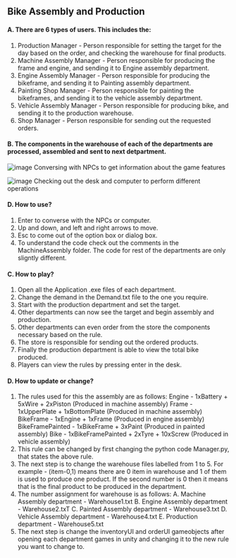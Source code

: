 ## Bike Assembly and Production
#### A. There are 6 types of users. This includes the:
1. Production Manager - Person responsible for setting the target for the day based on the order, and checking the warehouse for final products.
2. Machine Assembly Manager - Person responsible for producing the frame and engine, and sending it to Engine assembly department.
3. Engine Assembly Manager - Person responsible for producing the bikeframe, and sending it to Painting assembly department.
4. Painting Shop Manager - Person responsible for painting the bikeframes, and sending it to the vehicle assembly department.
5. Vehicle Assembly Manager - Person responsible for producing bike, and sending it to the production warehouse.
6. Shop Manager -  Person responsible for sending out the requested orders.
#### B. The components in the warehouse of each of the departments are processed, assembled and sent to next detpartment.

![image](https://github.com/user-attachments/assets/549e90f7-4467-45a2-a6c2-57fad28039a3)
Conversing with NPCs to get information about the game features

![image](https://github.com/user-attachments/assets/5c661231-2d36-448a-87e4-648ad55d0f70)
Checking out the desk and computer to perform different operations

#### D. How to use?
1. Enter to converse with the NPCs or computer.
2. Up and down, and left and right arrows to move.
3. Esc to come out of the option box or dialog box.
4. To understand the code check out the comments in the MachineAssembly folder.
   The code for rest of the departments are only sligntly different. 
#### C. How to play?
1. Open all the Application .exe files of each department.
2. Change the demand in the Demand.txt file to the one you require.
3. Start with the production department and set the target.
4. Other departments can now see the target and begin assembly and production.
5. Other departments can even order from the store the components necessary based on the rule.
6. The store is responsible for sending out the ordered products.
7. Finally the production department is able to view the total bike produced.
8. Players can view the rules by pressing enter in the desk.
#### D. How to update or change?
1. The rules used for this the assembly are as follows:
Engine           - 1xBattery + 5xWire + 2xPiston (Produced in machine assembly)
Frame            - 1xUpperPlate + 1xBottomPlate (Produced in machine assembly)
BikeFrame        - 1xEngine + 1xFrame (Produced in engine assembly)
BikeFramePainted - 1xBikeFrame + 3xPaint (Produced in painted assembly)
Bike             - 1xBikeFramePainted + 2xTyre + 10xScrew (Produced in vehicle assembly)
2. This rule can be changed by first changing the python code Manager.py, that states the above rule.
3. The next step is to change the warehouse files labelled from 1 to 5. For example - (item-0,1) means
   there are 0 item in warehouse and 1 of them is used to produce one product. If the second number is 0
   then it means that is the final product to be produced in the department.
4. The number assignment for warehouse is as follows:
   A. Machine Assembly department - Warehouse1.txt
   B. Engine Assembly department - Warehouse2.txT
   C. Painted Assembly department - Warehouse3.txt
   D. Vehicle Assembly department - Warehouse4.txt
   E. Production department - Warehouse5.txt
6. The next step is change the inventoryUI and orderUI gameobjects after opening each department games in unity and changing it to the new rule you want to change to.
